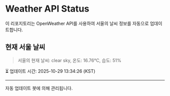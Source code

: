 
# Weather API Status

이 리포지토리는 OpenWeather API를 사용하여 서울의 날씨 정보를 자동으로 업데이트합니다.

## 현재 서울 날씨
> 서울의 현재 날씨: clear sky, 온도: 16.76°C, 습도: 51%

⏳ 업데이트 시간: 2025-10-29 13:34:26 (KST)

---
자동 업데이트 봇에 의해 관리됩니다.
